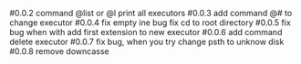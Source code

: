 #0.0.2
command @list or @l print all executors
#0.0.3
add command @# to change executor
#0.0.4
fix empty ine bug
fix cd to root directory
#0.0.5
fix bug when with add first extension to new executor
#0.0.6
add command delete executor
#0.0.7
fix bug, when you try change psth to unknow disk
#0.0.8
remove downcasse